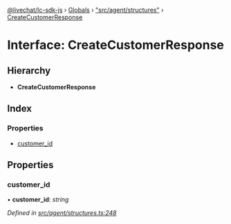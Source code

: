 [@livechat/lc-sdk-js](../README.md) › [Globals](../globals.md) › ["src/agent/structures"](../modules/_src_agent_structures_.md) › [CreateCustomerResponse](_src_agent_structures_.createcustomerresponse.md)

# Interface: CreateCustomerResponse

## Hierarchy

* **CreateCustomerResponse**

## Index

### Properties

* [customer_id](_src_agent_structures_.createcustomerresponse.md#customer_id)

## Properties

###  customer_id

• **customer_id**: *string*

*Defined in [src/agent/structures.ts:248](https://github.com/livechat/lc-sdk-js/blob/d0a32c0/src/agent/structures.ts#L248)*
